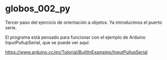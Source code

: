 # globos_002_py
Tercer paso del ejercicio de orientación a objetos. Ya introducimos el puerto serie.   

El programa está pensado para funcionar con el ejemplo de Arduino InputPullupSerial, que se puede ver aquí: 

https://www.arduino.cc/en/Tutorial/BuiltInExamples/InputPullupSerial

